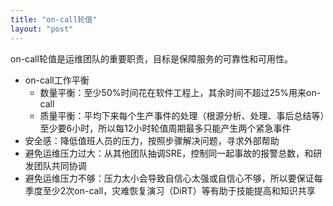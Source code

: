 ```yaml
---
title: "on-call轮值"
layout: "post"
---
```


on-call轮值是运维团队的重要职责，目标是保障服务的可靠性和可用性。

* on-call工作平衡
    * 数量平衡：至少50%时间花在软件工程上，其余时间不超过25%用来on-call
    * 质量平衡：平均下来每个生产事件的处理（根源分析、处理、事后总结等）至少要6小时，所以每12小时轮值周期最多只能产生两个紧急事件
* 安全感：降低值班人员的压力，按照步骤解决问题，寻求外部帮助
* 避免运维压力过大：从其他团队抽调SRE，控制同一起事故的报警总数，和研发团队共同协调
* 避免运维压力不够：压力太小会导致自信心太强或自信心不够，所以要保证每季度至少2次on-call，灾难恢复演习（DiRT）等有助于技能提高和知识共享
